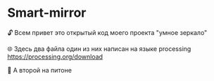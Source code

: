 # Smart-mirror

🔓 Всем привет это открытый код моего проекта "умное зеркало"

🌐 Здесь два файла один из них написан на языке processing
    https://processing.org/download
    
🐍 А второй на питоне

